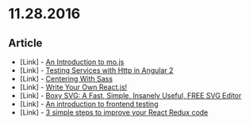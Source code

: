 # 11.28.2016

## Article

- \[Link\] - [An Introduction to mo.js](https://css-tricks.com/introduction-mo-js/)
- \[Link\] - [Testing Services with Http in Angular 2](http://blog.thoughtram.io/angular/2016/11/28/testing-services-with-http-in-angular-2.html)
- \[Link\] - [Centering With Sass](https://www.sitepoint.com/centering-with-sass/)
- \[Link\] - [Write Your Own React.js!](https://medium.com/@calebmer/write-your-own-react-js-776dbef98b8#.yvf8zycrh)
- \[Link\] - [Boxy SVG: A Fast, Simple, Insanely Useful, FREE SVG Editor](https://www.sitepoint.com/boxy-svg-a-fast-simple-insanely-useful-svg-editor/)
- \[Link\] - [An introduction to frontend testing](http://www.creativebloq.com/how-to/an-introduction-to-frontend-testing)
- \[Link\] - [3 simple steps to improve your React Redux code](https://www.ckl.io/blog/3-simple-steps-to-improve-react-redux-code/)
